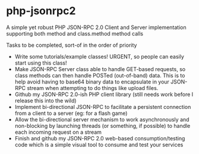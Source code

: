 php-jsonrpc2
============

A simple yet robust PHP JSON-RPC 2.0 Client and Server implementation supporting both method and class.method method calls

Tasks to be completed, sort-of in the order of priority

- Write some tutorials/example classes!  URGENT, so people can easily start using this class!
- Make JSON-RPC Server class able to handle GET-based requests, so class methods can then handle POSTed (out-of-band) data.  This is to help avoid having to base64 binary data to encapsulate in your JSON-RPC stream when attempting to do things like upload files.
- Github my JSON-RPC 2.0-ish PHP client library (still needs work before I release this into the wild)
- Implement bi-directional JSON-RPC to facilitate a persistent connection from a client to a server (eg: for a flash game)
- Allow the bi-directional server mechanism to work asynchronously and non-blocking by launching threads (or something, if possible) to handle each incoming request on a stream
- Finish and github my JSON-RPC 2.0 web-based consumption/testing code which is a simple visual tool to consume and test your services
